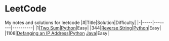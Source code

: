 # LeetCode
My notes and solutions for leetcode
|#|Title|Solution|Difficulty|
|-|-----|--------|----------|
|1|[Two Sum](https://leetcode.com/problems/two-sum)|[Python](https://github.com/yiyangd/LeetCode/blob/main/Python/001two_sum.py)|Easy|
|344|[Reverse String](https://leetcode.com/problems/reverse-string)|[Python](https://github.com/yiyangd/LeetCode/blob/main/Python/344reverseString.py)|Easy|
|1108|[Defanging an IP Address](https://leetcode.com/problems/defanging-an-ip-address/)|[Python](https://github.com/yiyangd/LeetCode/blob/main/Python/1108Defanging_IP_Address.py)  [Java](https://github.com/yiyangd/LeetCode/blob/main/Java/1108defangIPaddr.java)|Easy|
